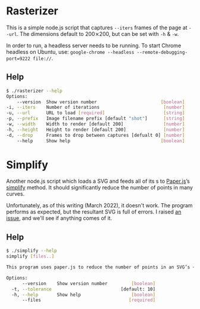 # Rasterizer

This is a simple node.js script that captures `--iters` frames of the page at `--url`. The dimensions default to 200⨯200, but can be set with `-h` & `-w`.

In order to run, a headless server needs to be running. To start Chrome headless on Ubuntu, use: `google-chrome --headless --remote-debugging-port=9222 file://`.

## Help

```bash
$ ./rasterizer --help
Options:
    --version  Show version number                        [boolean]
-i, --iters    Number of iterations                        [number]
-u, --url      URL to load [required]                      [string]
-p, --prefix   Image filename prefix [default "shot"]      [string]
-w, --width    Width to render [default 200]               [number]
-h, --height   Height to render [default 200]              [number]
-d, --drop     Frames to drop between captures [defualt 0] [number]
    --help     Show help                                  [boolean]
```

# Simplify

Another node.js script which loads a SVG and feeds all of its <path/>s to [Paper.js](//paperjs.org/)’s [simplify](//paperjs.org/reference/path/#simplify) method. It should
significantly reduce the number of points in many curves.

Unfortunately, as of this writing (March 2022), it doesn't work. The program performs
as expected, but the resultant SVG is full of errors. I raised [an issue](//github.com/paperjs/paper.js/issues/1970), and we'll see if anything comes of it.

## Help

```bash
$ ./simplify --help
simplify [files..]

This program uses paper.js to reduce the number of points in an SVG’s <path/>s.

Options:
      --version    Show version number         [boolean]
  -t, --tolerance                          [default: 10]
  -h, --help       Show help                   [boolean]
      --files                                 [required]
```